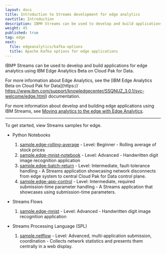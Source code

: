 ```yaml
---
layout: docs
title: Introduction to Streams development for edge analytics
navtitle: Introduction
description: IBM® Streams can be used to develop and build applications for edge analyics using IBM Edge Analytics Beta on Cloud Pak for Data.
weight: 45
published: true
tag: edge
next:
  file: edgeanalytics/kafka-options
  title: Apache Kafka options for edge applications
---
```


IBM® Streams can be used to develop and build applications for edge analytics using IBM Edge Analytics Beta on Cloud Pak for Data.



For more information about Edge Analytics, see the [IBM Edge Analytics Beta on Cloud Pak for Data](https:// https://www.ibm.com/support/knowledgecenter/SSQNUZ_3.0.1/svc-welcome/edge.html) documentation.



For more information about develop and building edge applications using IBM Streams, see [Moving analytics to the edge with Edge Analytics](https://www.ibm.com/support/knowledgecenter/SSQNUZ_3.0.1/svc-edge/usage.html).

***

To get started, view Streams samples for edge.

* Python Notebooks
  1. [sample.edge-rolling-average](https://github.com/IBMStreams/sample.edge-rolling-average) - Level: Beginner - Rolling average of stock prices
  1. [sample.edge-mnist-notebook](https://github.com/IBMStreams/sample.edge-mnist-notebook) - Level: Advanced - Handwritten digit image recognition application
  1. [sample.edge-batch-return](https://github.com/IBMStreams/sample.edge-batch-return) - Level: Intermediate, fault-tolerance handling - A Streams application showcasing network disconnects from edge system to central Cloud Pak for Data control plane.
  1. [sample.edge-app-control](https://github.com/IBMStreams/sample.edge-app-control) - Level: Intermediate, required submission-time parameter handling - A Streams application that showcases using submission-time parameters.

* Streams Flows
  1. [sample.edge-mnist](https://github.com/IBMStreams/sample.edge-mnist) - Level: Advanced - Handwritten digit image recognition application

* Streams Processing Language (SPL)
  1. [sample.netflow](https://github.com/IBMStreams/sample.netflow) - Level: Advanced, multi-application submission, coordination - Collects network statistics and presents them centrally in a web display.
